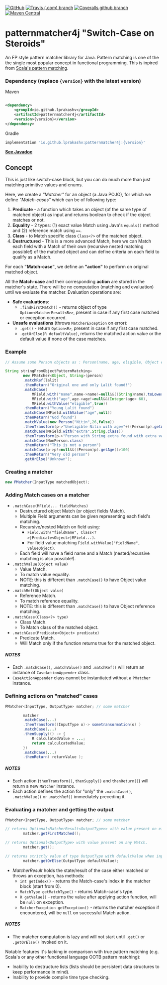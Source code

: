 [![GitHub](https://img.shields.io/github/license/lprakashv/patternmatcher4j?style=flat-square)](LICENSE)
[![Travis (.com) branch](https://img.shields.io/travis/com/lprakashv/patternmatcher4j/master?style=flat-square)](https://travis-ci.com/lprakashv/patternmatcher4j)
[![Coveralls github branch](https://img.shields.io/coveralls/github/lprakashv/patternmatcher4j/master?style=flat-square)](https://coveralls.io/github/lprakashv/patternmatcher4j?branch=master)
[![Maven Central](https://img.shields.io/maven-central/v/io.github.lprakashv/patternmatcher4j?style=flat-square)](https://search.maven.org/search?q=g:%22io.github.lprakashv%22%20AND%20a:%22patternmatcher4j%22)

# patternmatcher4j "Switch-Case on Steroids"

An FP style pattern matcher library for Java. Pattern matching is one of the the single most popular concept in
functional programming. This is inpired
from [Scala's pattern matching](https://docs.scala-lang.org/tour/pattern-matching.html).

### Dependency (replace `{version}` with the latest version)

Maven

```xml

<dependency>
    <groupId>io.github.lprakashv</groupId>
    <artifactId>patternmatcher4j</artifactId>
    <version>{version}</version>
</dependency>
```

Gradle

```groovy
implementation 'io.github.lprakashv:patternmatcher4j:{version}'
```

**[See Javadoc](https://lprakashv.github.io/patternmatcher4j/)**

## Concept

This is just like switch-case block, but you can do much more than just matching primitive values and enums.

Here, we create a *"Matcher"* for an object (a Java POJO), for which we define *"Match-cases"* which can be of following
type:

1. **Predicate** - a function which takes an object (of the same type of matched object) as input and returns boolean to
   check if the object matches or not.
2. **Equality** - 2 types: (1) exact value Match using Java's `equals()` method and (2) reference match using `==`.
3. **Class** - to Match specific class `Class<?>` of the matched object.
4. **Destructured** - This is a more advanced Match, here we can Match each field with a Match of their own (recursive
   nested matching possible!) of the matched object and can define criteria on each field to qualify as a Match.

For each **"Match-case"**, we define an **"action"** to perform on original matched object.

All the **Match-case** and their corresponding **action** are stored in the matcher's state. There will be no
computation (matching and evaluation) until we evaluate the matcher. Evaluation operations are:

* **Safe evaluations**:
    * `.findFirstMatch()` - returns object of type `Option<MatcherResult<R>>`, present in case if any first case matched
      or exception occurred.
* **Unsafe evaluations** (throws `MatcherException` on error):
    * `.get()` - return `Option<R>`, present in case if any first case matched.
    * `.getOrElse(R defaultValue)`, returns the matched action value or the default value if none of the case matches.

### Example

```java
// Assume some Person objects as : Person(name, age, eligible, Object extra)

String stringFromObjectPatternMatching=
        new PMatcher<Object, String>(person)
        .matchRef(lalit)
        .thenReturn("Original one and only Lalit found!")
        .matchCase(
            MField.with("name",name->name!=null&&((String)name).toLowerCase().equals("lalit")),
            MField.with("age",age->age!=null&&(Integer)age< 60),
            MField.withValue("eligible",true))
        .thenReturn("Young Lalit found")
        .matchCase(MField.withValue("age",null))
        .thenReturn("God found")
        .matchValue(new Person("Nitin",26,false))
        .thenTransform(p->"Uneligible Nitin with age="+((Person)p).getAge()+" found")
        .matchCase(MField.with("extra",String.class))
        .thenTransform(p->"Person with String extra found with extra value="+((Person)p).getExtra())
        .matchCase(NonPerson.class)
        .thenReturn("This is not a person")
        .matchCase(p->p!=null&&((Person)p).getAge()>100)
        .thenReturn("Very old person")
        .getOrElse("Unknown");
```

### Creating a matcher

```java
new PMatcher(InputType matchedObject);
```

### Adding Match cases on a matcher

* `.matchCase(MField... fieldMatches)`
    * Destructured object Match (or object fields Match).
    * Multiple Field arguments can be given representing each field's matching.
    * Recursive/nested Match on field using:
        * `Field.with("fieldName", Class<?>|Predicate<Object>|MField...)`.
        * For field value matching `Field.withValue("fieldName", valueObject)`.
    * Each field will have a field name and a Match (nested/recursive matching is also possible!).
* `.matchValue(Object value)`
    * Value Match.
    * To match value equality.
    * NOTE: this is different than `.matchCase()` to have Object value matching.
* `.matchRef(Object value)`
    * Reference Match.
    * To match reference equality.
    * NOTE: this is different than `.matchCase()` to have Object reference matching.
* `.matchCase(Class<?> type)`
    * Class Match.
    * To Match class of the matched object.
* `.matchCase(Predicate<Object> predicate)`
    * Predicate Match.
    * Will Match only if the function returns true for the matched object.

##### NOTES

* Each `.matchCase()`, `.matchValue()` and `.matchRef()` will return an instance of `CaseActionAppender` class.
* `CaseActionAppender` class cannot be instantiated without a `PMatcher` instance.

### Defining actions on "matched" cases

```java
PMatcher<InputType, OutputType> matcher; // some matcher

        matcher
        .matchCase(...)
        .thenTransform((InputType o)-> sometransormation(o) )
        .matchCase(...)
        .thenSupply(() -> {
            R calculatedValue = ...;
            return calculcatedValue;
        })
        .matchCase(...)
        .thenReturn( returnValue );
```

##### NOTES

* Each action (`thenTransform()`, `thenSupply()` and `thenReturn()`) will return a new `Matcher` instance.
* Each action defines the action for "only" the `.matchCase()`, `.matchValue()` or `.matchRef()` immediately preceding it.

### Evaluating a matcher and getting the output

```java
PMatcher<InputType, OutputType> matcher; // some matcher

// returns Optional<MatcherResult<OutputType>> with value present on either any first Match or exception occurred.
        matcher.getFirstMatched();

// returns Optional<OutputType> with value present on any Match.
        matcher.get();

// returns strictly value of type OutputType with defaultValue when input object does not Match any case.
        matcher.getOrElse(OutputType defaultValue); 
```

* *MatcherResult<R>* holds the state/result of the case either matched or throws an exception, has methods:
    * `int getIndex()` - returns the Match-case's index in the matcher block (start from 0).
    * `MatchType getMatchType()` - returns Match-case's type.
    * `R getValue()` - returns the value after applying action function, will be `null` on exception.
    * `MatcherException getException()` - returns the matcher exception if encountered, will be `null` on successful
      Match action.

##### NOTES

* The matcher computation is lazy and will not start until `.get()` or `.getOrElse()` invoked on it.

Notable features it's lacking in comparison with true pattern matching (e.g. Scala's or any other functional language
OOTB pattern matching):

* Inability to destructure lists (lists should be persistent data structures to keep performance in mind).
* Inability to provide compile time type checking.
